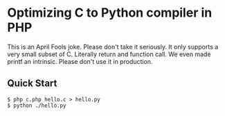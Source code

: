 # Optimizing C to Python compiler in PHP

This is an April Fools joke. Please don't take it seriously. It only supports a very small subset of C. Literally return and function call. We even made printf an intrinsic. Please don't use it in production.

## Quick Start

```console
$ php c.php hello.c > hello.py
$ python ./hello.py
```
